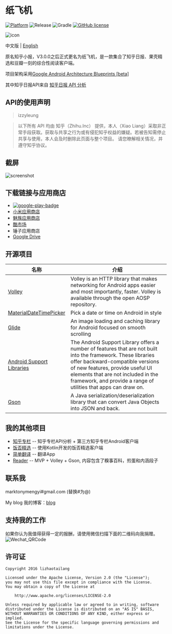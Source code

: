# 纸飞机

[![Platform](https://img.shields.io/badge/platform-Android-blue.svg)](https://github.com/marktony/ZhiHuDaily)
![Release](https://img.shields.io/badge/release-3.1.3-blue.svg)
![Gradle](https://img.shields.io/badge/gradle-2.2.2-blue.svg)
[![GitHub license](https://img.shields.io/badge/license-Apache%202-blue.svg)](https://raw.githubusercontent.com/marktony/ZhiHuDaily/master/LICENSE)

![icon](https://github.com/marktony/ZhiHuDaily/blob/master/screenshots/icon.png)

中文版 | [English](https://github.com/marktony/ZhiHuDaily/blob/master/README_EN.MD)

原名知乎小报，V3.0.0之后正式更名为纸飞机，是一款集合了知乎日报、果壳精选和豆瓣一刻的综合性阅读客户端。

项目架构采用[Google Android Architecture Blueprints [beta]](https://github.com/googlesamples/android-architecture)

其中知乎日报API来自 [知乎日报 API 分析](https://github.com/izzyleung/ZhihuDailyPurify/wiki/%E7%9F%A5%E4%B9%8E%E6%97%A5%E6%8A%A5-API-%E5%88%86%E6%9E%90)

## API的使用声明
>izzyleung

> 以下所有 API 均由 知乎（Zhihu.Inc） 提供，本人（Xiao Liang）采取非正常手段获取。获取与共享之行为或有侵犯知乎权益的嫌疑。若被告知需停止共享与使用，本人会及时删除此页面与整个项目。
请您暸解相关情况，并遵守知乎协议。

## 截屏
![screenshot](https://github.com/marktony/ZhiHuDaily/blob/master/screenshots/screenshot.png)

## 下载链接与应用商店
* [![google-play-badge](https://github.com/marktony/ZhiHuDaily/blob/master/screenshots/google-play-badge.png)](https://play.google.com/store/apps/details?id=com.marktony.zhihudaily)
* [小米应用商店](http://app.mi.com/detail/312703?ref=search)
* [魅族应用商店](http://app.flyme.cn/apps/public/detail?package_name=com.marktony.zhihudaily)
* [酷市场](http://www.coolapk.com/apk/com.marktony.zhihudaily)
* 锤子应用商店
* [Google Drive](https://drive.google.com/open?id=0B3yYs4KaSVg_RDlkSEhxTWVBeG8)

## 开源项目
名称 | 介绍
--------- | --------
[Volley](https://android.googlesource.com/platform/frameworks/volley/) | Volley is an HTTP library that makes networking for Android apps easier and most importantly, faster. Volley is available through the open AOSP repository.
[MaterialDateTimePicker](https://github.com/wdullaer/MaterialDateTimePicker) | Pick a date or time on Android in style
[Glide](https://github.com/bumptech/glide) | An image loading and caching library for Android focused on smooth scrolling
[Android Support Libraries](https://developer.android.com/topic/libraries/support-library/index.html) | The Android Support Library offers a number of features that are not built into the framework. These libraries offer backward-compatible versions of new features, provide useful UI elements that are not included in the framework, and provide a range of utilities that apps can draw on.
[Gson](https://github.com/google/gson) | A Java serialization/deserialization library that can convert Java Objects into JSON and back.

## 我的其他项目
+ [知乎专栏](https://github.com/marktony/zhuanlan) -- 知乎专栏API分析 + 第三方知乎专栏Android客户端
+ [饭否精选](https://github.com/marktony/FanfouHandpick) -- 使用Kotlin开发的饭否精选客户端
+ [简单翻译](https://github.com/marktony/Translator) -- 翻译App
+ [Reader](https://github.com/marktony/Reader) -- MVP + Volley + Gson, 内容包含了糗事百科，煎蛋和内涵段子

## 联系我
marktonymengyi#gmail.com (替换#为@)

My blog 我的博客：[blog](http://marktony.github.io/)

## 支持我的工作
如果你认为我值得获得一定的报酬，请使用微信扫描下面的二维码向我捐赠。
![Wechat_QRCode](https://github.com/marktony/ZhiHuDaily/blob/master/screenshots/wechat_qrcode.png)

## 许可证

    Copyright 2016 lizhaotailang

    Licensed under the Apache License, Version 2.0 (the "License");
    you may not use this file except in compliance with the License.
    You may obtain a copy of the License at

        http://www.apache.org/licenses/LICENSE-2.0

    Unless required by applicable law or agreed to in writing, software
    distributed under the License is distributed on an "AS IS" BASIS,
    WITHOUT WARRANTIES OR CONDITIONS OF ANY KIND, either express or implied.
    See the License for the specific language governing permissions and
    limitations under the License.
